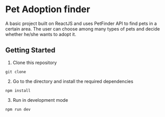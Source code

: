 # Pet Adoption finder

A basic project built on ReactJS and uses PetFinder API to find pets in a certain area. The user can choose among many types of pets and decide whether he/she wants to adopt it.

## Getting Started

1. Clone this repository

```
git clone
```

2. Go to the directory and install the required dependencies

```
npm install
```

3. Run in development mode

```
npm run dev
```
